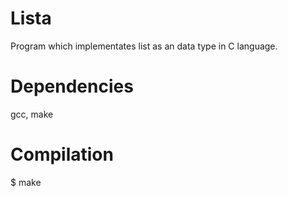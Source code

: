 # Lista
Program which implementates list as an data type in C language.
# Dependencies
gcc, make
# Compilation
$ make
